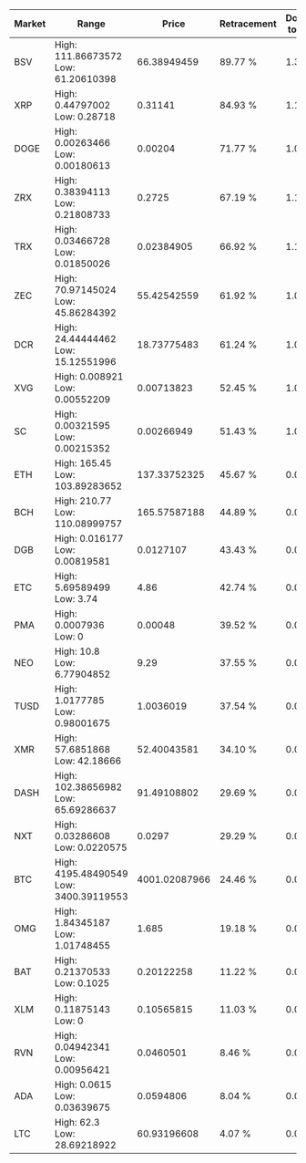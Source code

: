 | Market | Range | Price| Retracement | Doubles to 50% |
| --- | --- | --- | --- | --- |
| BSV | High: 111.86673572<br />Low: 61.20610398 | 66.38949459 | 89.77 % | 1.30 |
| XRP | High: 0.44797002<br />Low: 0.28718 | 0.31141 | 84.93 % | 1.18 |
| DOGE | High: 0.00263466<br />Low: 0.00180613 | 0.00204 | 71.77 % | 1.09 |
| ZRX | High: 0.38394113<br />Low: 0.21808733 | 0.2725 | 67.19 % | 1.10 |
| TRX | High: 0.03466728<br />Low: 0.01850026 | 0.02384905 | 66.92 % | 1.11 |
| ZEC | High: 70.97145024<br />Low: 45.86284392 | 55.42542559 | 61.92 % | 1.05 |
| DCR | High: 24.44444462<br />Low: 15.12551996 | 18.73775483 | 61.24 % | 1.06 |
| XVG | High: 0.008921<br />Low: 0.00552209 | 0.00713823 | 52.45 % | 1.01 |
| SC | High: 0.00321595<br />Low: 0.00215352 | 0.00266949 | 51.43 % | 1.01 |
| ETH | High: 165.45<br />Low: 103.89283652 | 137.33752325 | 45.67 % | 0.00 |
| BCH | High: 210.77<br />Low: 110.08999757 | 165.57587188 | 44.89 % | 0.00 |
| DGB | High: 0.016177<br />Low: 0.00819581 | 0.0127107 | 43.43 % | 0.00 |
| ETC | High: 5.69589499<br />Low: 3.74 | 4.86 | 42.74 % | 0.00 |
| PMA | High: 0.0007936<br />Low: 0 | 0.00048 | 39.52 % | 0.00 |
| NEO | High: 10.8<br />Low: 6.77904852 | 9.29 | 37.55 % | 0.00 |
| TUSD | High: 1.0177785<br />Low: 0.98001675 | 1.0036019 | 37.54 % | 0.00 |
| XMR | High: 57.6851868<br />Low: 42.18666 | 52.40043581 | 34.10 % | 0.00 |
| DASH | High: 102.38656982<br />Low: 65.69286637 | 91.49108802 | 29.69 % | 0.00 |
| NXT | High: 0.03286608<br />Low: 0.0220575 | 0.0297 | 29.29 % | 0.00 |
| BTC | High: 4195.48490549<br />Low: 3400.39119553 | 4001.02087966 | 24.46 % | 0.00 |
| OMG | High: 1.84345187<br />Low: 1.01748455 | 1.685 | 19.18 % | 0.00 |
| BAT | High: 0.21370533<br />Low: 0.1025 | 0.20122258 | 11.22 % | 0.00 |
| XLM | High: 0.11875143<br />Low: 0 | 0.10565815 | 11.03 % | 0.00 |
| RVN | High: 0.04942341<br />Low: 0.00956421 | 0.0460501 | 8.46 % | 0.00 |
| ADA | High: 0.0615<br />Low: 0.03639675 | 0.0594806 | 8.04 % | 0.00 |
| LTC | High: 62.3<br />Low: 28.69218922 | 60.93196608 | 4.07 % | 0.00 |
